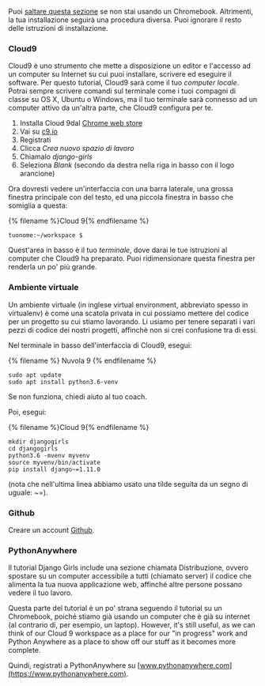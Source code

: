 Puoi [saltare questa sezione](http://tutorial.djangogirls.org/en/installation/#install-python) se non stai usando un Chromebook. Altrimenti, la tua installazione seguirà una procedura diversa. Puoi ignorare il resto delle istruzioni di installazione.

### Cloud9

Cloud9 è uno strumento che mette a disposizione un editor e l'accesso ad un computer su Internet su cui puoi installare, scrivere ed eseguire il software. Per questo tutorial, Cloud9 sarà come il tuo *computer locale*. Potrai sempre scrivere comandi sul terminale come i tuoi compagni di classe su OS X, Ubuntu o Windows, ma il tuo terminale sarà connesso ad un computer attivo da un'altra parte, che Cloud9 configura per te.

1. Installa Cloud 9dal [Chrome web store](https://chrome.google.com/webstore/detail/cloud9/nbdmccoknlfggadpfkmcpnamfnbkmkcp)
2. Vai su [c9.io](https://c9.io)
3. Registrati
4. Clicca *Crea nuovo spazio di lavoro*
5. Chiamalo *django-girls*
6. Seleziona *Blank* (secondo da destra nella riga in basso con il logo arancione)

Ora dovresti vedere un'interfaccia con una barra laterale, una grossa finestra principale con del testo, ed una piccola finestra in basso che somiglia a questa:

{% filename %}Cloud 9{% endfilename %}

    tuonome:~/workspace $
    

Quest'area in basso è il tuo *terminale*, dove darai le tue istruzioni al computer che Cloud9 ha preparato. Puoi ridimensionare questa finestra per renderla un po' più grande.

### Ambiente virtuale

Un ambiente virtuale (in inglese virtual environment, abbreviato spesso in virtualenv) è come una scatola privata in cui possiamo mettere del codice per un progetto su cui stiamo lavorando. Li usiamo per tenere separati i vari pezzi di codice dei nostri progetti, affinchè non si crei confusione tra di essi.

Nel terminale in basso dell'interfaccia di Cloud9, esegui:

{% filename %} Nuvola 9 {% endfilename %}

    sudo apt update
    sudo apt install python3.6-venv
    

Se non funziona, chiedi aiuto al tuo coach.

Poi, esegui:

{% filename %}Cloud 9{% endfilename %}

    mkdir djangogirls
    cd djangogirls
    python3.6 -mvenv myvenv
    source myvenv/bin/activate
    pip install django~=1.11.0
    

(nota che nell'ultima linea abbiamo usato una tilde seguita da un segno di uguale: ~=).

### Github

Creare un account [Github](https://github.com).

### PythonAnywhere

Il tutorial Django Girls include una sezione chiamata Distribuzione, ovvero spostare su un computer accessibile a tutti (chiamato server) il codice che alimenta la tua nuova applicazione web, affinché altre persone possano vedere il tuo lavoro.

Questa parte del tutorial è un po' strana seguendo il tutorial su un Chromebook, poiché stiamo già usando un computer che è già su internet (al contrario di, per esempio, un laptop). However, it's still useful, as we can think of our Cloud 9 workspace as a place for our "in progress" work and Python Anywhere as a place to show off our stuff as it becomes more complete.

Quindi, registrati a PythonAnywhere su [www.pythonanywhere.com](https://www.pythonanywhere.com).